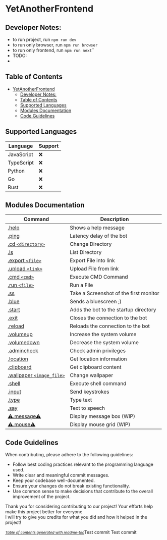 # YetAnotherFrontend

## Developer Notes:

- to run project, run `npm run dev`
- to run only browser, run `npm run browser`
- to run only frontend, run `npm run next`¨
- TODO:
- 


## Table of Contents
- [YetAnotherFrontend](#yetanotherfrontend)
  - [Developer Notes:](#developer-notes)
  - [Table of Contents](#table-of-contents)
  - [Supported Languages](#supported-languages)
  - [Modules Documentation](#modules-documentation)
  - [Code Guidelines](#code-guidelines)

## Supported Languages

| Language   | Support |
| ---------- | ------- |
| JavaScript | ❌      |
| TypeScript | ❌      |
| Python     | ❌      |
| Go         | ❌      |
| Rust       | ❌      |

## Modules Documentation

**Command**                            | **Description**
---------------------------------------|-----------------------------------
[.help](#help)                         | Shows a help message
[.ping](#ping)                         | Latency delay of the bot
[.cd `<directory>`](#change-directory) | Change Directory
[.ls](#list-directory)                 | List Directory
[.export `<file>`](#export-file-into-link) | Export File into link
[.upload `<link>`](#upload-file-from-link) | Upload File from link
[.cmd `<cmd>`](#execute-cmd-command)   | Execute CMD Command
[.run `<file>`](#run-a-file)           | Run a File
[.ss](#take-a-screenshot-of-the-first-monitor) | Take a Screenshot of the first monitor
[.blue](#send-a-bluescreen)            | Sends a bluescreen ;)
[.start](#add-the-bot-to-the-startup-directory) | Adds the bot to the startup directory
[.exit](#close-the-connection-to-the-bot) | Closes the connection to the bot
[.reload](#reload-the-connection-to-the-bot) | Reloads the connection to the bot
[.volumeup](#increase-the-volume)      | Increase the system volume
[.volumedown](#decrease-the-volume)    | Decrease the system volume
[.admincheck](#check-admin-privileges) | Check admin privileges
[.location](#get-location-information) | Get location information
[.clipboard](#get-clipboard-content)   | Get clipboard content
[.wallpaper `<image_file>`](#change-wallpaper)       | Change wallpaper
[.shell](#execute-shell-command)       | Execute shell command
[.input](#send-keystrokes)             | Send keystrokes
[.type](#type-text)                    | Type text
[.say](#text-to-speech)                | Text to speech
[⚠.message⚠](#display-message-box)       | Display message box (WIP)
[⚠.mouse⚠](#display-mouse-grid)          | Display mouse grid (WIP)



## Code Guidelines

When contributing, please adhere to the following guidelines:

- Follow best coding practices relevant to the programming language used.
- Write clear and meaningful commit messages.
- Keep your codebase well-documented.
- Ensure your changes do not break existing functionality.
- Use common sense to make decisions that contribute to the overall improvement of the project.

Thank you for considering contributing to our project! Your efforts help make this project better for everyone <br>
I will try to give you credits for what you did and how it helped in the project!
 
<small><i><a href='http://github.com/3kh0/readme-toc/'>Table of contents generated with readme-toc</a></i></small>Test commit
Test commit
